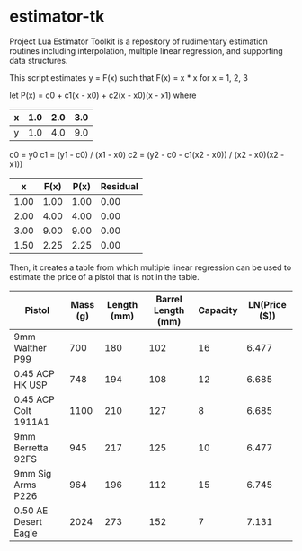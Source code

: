 # estimator-tk
Project Lua Estimator Toolkit is a repository of rudimentary estimation routines including interpolation, multiple linear regression, and supporting data structures.

This script estimates y = F(x) such that F(x) = x * x for x = 1, 2, 3

let P(x) = c0 + c1(x - x0) + c2(x - x0)(x - x1) where

| x | 1.0 | 2.0 | 3.0
| --|-----|-----|-----
| y | 1.0 | 4.0 | 9.0

c0 = y0
c1 = (y1 - c0) / (x1 - x0)
c2 = (y2 - c0 - c1(x2 - x0)) / (x2 - x0)(x2 - x1))


| x    | F(x)  | P(x)  | Residual
| -----|-------| ------| ------------
| 1.00 | 1.00  | 1.00  |  0.00
| 2.00 | 4.00  | 4.00  |  0.00
| 3.00 | 9.00  | 9.00  |  0.00
| 1.50 | 2.25  | 2.25  |  0.00

Then, it creates a table from which multiple linear regression can be used to estimate the price of a pistol that is not in the table.

| Pistol               | Mass (g)  |  Length (mm) | Barrel Length (mm) |   Capacity  | LN(Price ($))
| ---------------------| --------- | ------------ | ------------------ | ------------| -------------
| 9mm Walther P99      |      700  |          180 |               102  |          16 |     6.477
| 0.45 ACP HK USP      |      748  |          194 |               108  |          12 |     6.685
| 0.45 ACP Colt 1911A1 |     1100  |          210 |               127  |           8 |     6.685
| 9mm Berretta 92FS    |      945  |          217 |               125  |          10 |     6.477
| 9mm Sig Arms P226    |      964  |          196 |               112  |          15 |     6.745
| 0.50 AE Desert Eagle |     2024  |          273 |               152  |           7 |     7.131
